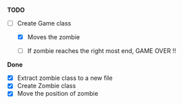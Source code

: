 **TODO**

- [ ] Create Game class
  - [x] Moves the zombie
  - [ ] If zombie reaches the right most end, GAME OVER !!



**Done**

- [x] Extract zombie class to a new file
- [x] Create Zombie class
- [x] Move the position of zombie

